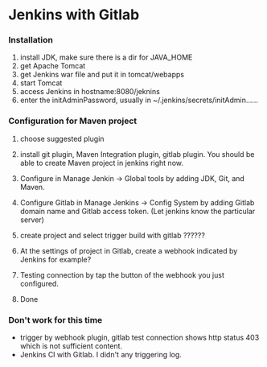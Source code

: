 # Jenkins with Gitlab


### Installation

1. install JDK, make sure there is a dir for JAVA_HOME
2. get Apache Tomcat 
3. get Jenkins war file and put it in tomcat/webapps
4. start Tomcat
5. access Jenkins in hostname:8080/jeknins
6. enter the initAdminPassword, usually in ~/.jenkins/secrets/initAdmin......

### Configuration for Maven project
1. choose suggested plugin

2. install git plugin, Maven Integration plugin, gitlab plugin. You should be able to create Maven project in jenkins right now.

3. Configure in Manage Jenkin -> Global tools by adding JDK, Git, and Maven.

4. Configure Gitlab in Manage Jenkins -> Config System by adding Gitlab domain name and Gitlab access token. (Let jenkins know the particular server)

5. create project and select trigger build with gitlab ??????

6. At the settings of project in Gitlab, create a webhook indicated by Jenkins
for example?

7. Testing connection by tap the button of the webhook you just configured.

8. Done

### Don't work for this time
- trigger by webhook plugin, gitlab test connection shows http status 403 which is not sufficient content.
- Jenkins CI with Gitlab. I didn't any triggering log.

